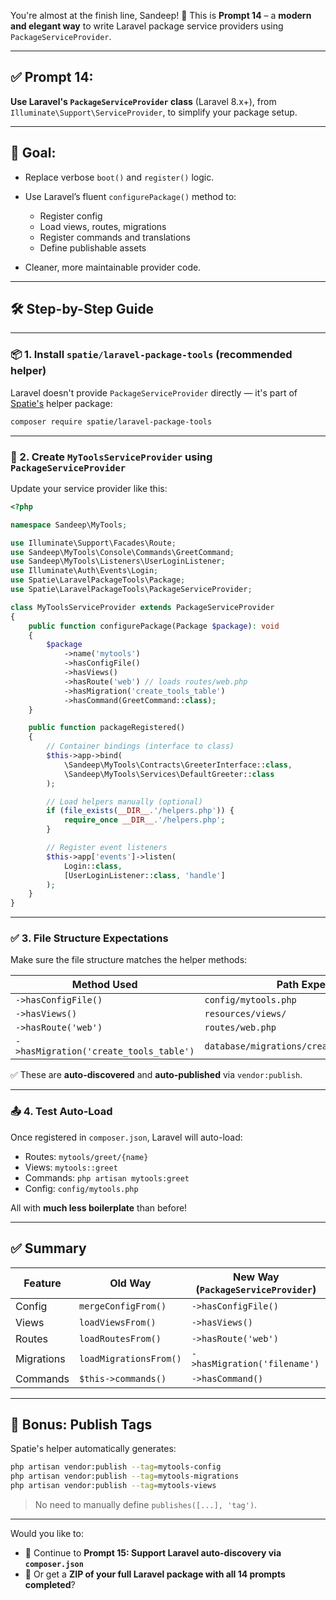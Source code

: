 You're almost at the finish line, Sandeep! 🏁
This is **Prompt 14** – a **modern and elegant way** to write Laravel package service providers using `PackageServiceProvider`.

---

## ✅ Prompt 14:

**Use Laravel's `PackageServiceProvider` class** (Laravel 8.x+), from `Illuminate\Support\ServiceProvider`, to simplify your package setup.

---

## 🎯 Goal:

* Replace verbose `boot()` and `register()` logic.
* Use Laravel’s fluent `configurePackage()` method to:

  * Register config
  * Load views, routes, migrations
  * Register commands and translations
  * Define publishable assets
* Cleaner, more maintainable provider code.

---

## 🛠️ Step-by-Step Guide

---

### 📦 1. Install `spatie/laravel-package-tools` (recommended helper)

Laravel doesn't provide `PackageServiceProvider` directly — it's part of [Spatie's](https://github.com/spatie/laravel-package-tools) helper package:

```bash
composer require spatie/laravel-package-tools
```

---

### 🧱 2. Create `MyToolsServiceProvider` using `PackageServiceProvider`

Update your service provider like this:

```php
<?php

namespace Sandeep\MyTools;

use Illuminate\Support\Facades\Route;
use Sandeep\MyTools\Console\Commands\GreetCommand;
use Sandeep\MyTools\Listeners\UserLoginListener;
use Illuminate\Auth\Events\Login;
use Spatie\LaravelPackageTools\Package;
use Spatie\LaravelPackageTools\PackageServiceProvider;

class MyToolsServiceProvider extends PackageServiceProvider
{
    public function configurePackage(Package $package): void
    {
        $package
            ->name('mytools')
            ->hasConfigFile()
            ->hasViews()
            ->hasRoute('web') // loads routes/web.php
            ->hasMigration('create_tools_table')
            ->hasCommand(GreetCommand::class);
    }

    public function packageRegistered()
    {
        // Container bindings (interface to class)
        $this->app->bind(
            \Sandeep\MyTools\Contracts\GreeterInterface::class,
            \Sandeep\MyTools\Services\DefaultGreeter::class
        );

        // Load helpers manually (optional)
        if (file_exists(__DIR__.'/helpers.php')) {
            require_once __DIR__.'/helpers.php';
        }

        // Register event listeners
        $this->app['events']->listen(
            Login::class,
            [UserLoginListener::class, 'handle']
        );
    }
}
```

---

### ✅ 3. File Structure Expectations

Make sure the file structure matches the helper methods:

| Method Used                            | Path Expected                                |
| -------------------------------------- | -------------------------------------------- |
| `->hasConfigFile()`                    | `config/mytools.php`                         |
| `->hasViews()`                         | `resources/views/`                           |
| `->hasRoute('web')`                    | `routes/web.php`                             |
| `->hasMigration('create_tools_table')` | `database/migrations/create_tools_table.php` |

✅ These are **auto-discovered** and **auto-published** via `vendor:publish`.

---

### 📤 4. Test Auto-Load

Once registered in `composer.json`, Laravel will auto-load:

* Routes: `mytools/greet/{name}`
* Views: `mytools::greet`
* Commands: `php artisan mytools:greet`
* Config: `config/mytools.php`

All with **much less boilerplate** than before!

---

## ✅ Summary

| Feature    | Old Way                | New Way (`PackageServiceProvider`) |
| ---------- | ---------------------- | ---------------------------------- |
| Config     | `mergeConfigFrom()`    | `->hasConfigFile()`                |
| Views      | `loadViewsFrom()`      | `->hasViews()`                     |
| Routes     | `loadRoutesFrom()`     | `->hasRoute('web')`                |
| Migrations | `loadMigrationsFrom()` | `->hasMigration('filename')`       |
| Commands   | `$this->commands()`    | `->hasCommand()`                   |

---

## 🧠 Bonus: Publish Tags

Spatie's helper automatically generates:

```bash
php artisan vendor:publish --tag=mytools-config
php artisan vendor:publish --tag=mytools-migrations
php artisan vendor:publish --tag=mytools-views
```

> No need to manually define `publishes([...], 'tag')`.

---

Would you like to:

* 🔄 Continue to **Prompt 15: Support Laravel auto-discovery via `composer.json`**
* 💾 Or get a **ZIP of your full Laravel package with all 14 prompts completed**?
